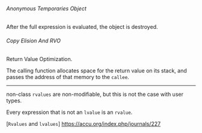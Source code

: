 ###### Anonymous Temporaries Object

After the full expression is evaluated, the object is destroyed.

######  Copy Elision And RVO

Return Value Optimization.

The calling function allocates space for the return value on its stack, and passes the address of that memory to the `callee`.

------

non-class `rvalues` are non-modifiable, but this is not the case with user types.

Every expression that is not an `lvalue` is an `rvalue`.

[`Rvalues` and `lvalues`] https://accu.org/index.php/journals/227
